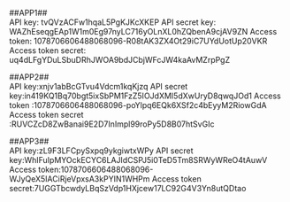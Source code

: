 ##APP1##    
API key: tvQVzACFw1hqaL5PgKJKcXKEP
API secret key: WAZhEseqgEAp1W1m0Eg97nyLC716yOLnXL0hZQbenA9cjAV9ZN
Access token: 1078706606488068096-R08tAK3ZX4Ot29iC7UYdUotUp20VKR
Access token secret: uq4dLFgYDuLSbuDRhJWOA9bdJCbjWFcJW4kaAvMZrpPgZ

##APP2##    
API key:xnjv1abBcGTvu4Vdcm1kqKjzq
API secret key:in419KQ1Bq70bgt5ixSbPM1FzZ5IOJdXMI5dXwUryD8qwqJOd1
Access token :1078706606488068096-poYlpq6EQk6XSf2c4bEyyM2RiowGdA
Access token secret :RUVCZcD8ZwBanai9E2D7InImpl99roPy5D8B07htSvGIc

##APP3##    
API key:zL9F3LFCpySxpq9ykgiwtxWPy
API secret key:WhIFuIpMYOckECYC6LAJIdCSPJ5i0TeD5Tm8SRWyWReO4tAuwV
Access token:1078706606488068096-WJyQeX5IACiRjeVpxsA3kPYIN1WHPm
Access token secret:7UGGTbcwdyLBqSzVdp1HXjcew17LC92G4V3Yn8utQDtao
